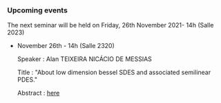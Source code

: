 ### Upcoming events

The next seminar will be held on Friday, 26th November 2021- 14h (Salle 2023)




- November 26th - 14h (Salle 2320)

  Speaker : Alan TEIXEIRA NICÁCIO DE MESSIAS

  Title : "About low dimension bessel SDES and associated semilinear PDES."

  Abstract : [here](https://alnssr.github.io/PDF/Abstract_Alan.pdf)
 
